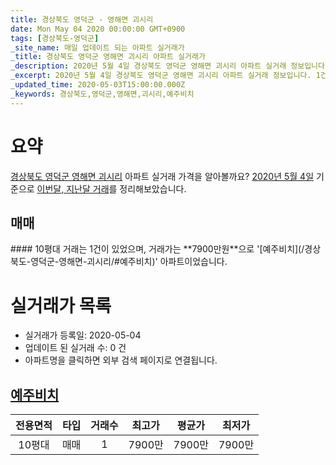 ```yaml
---
title: 경상북도 영덕군 - 영해면 괴시리
date: Mon May 04 2020 00:00:00 GMT+0900
tags: [경상북도-영덕군]
_site_name: 매일 업데이트 되는 아파트 실거래가
_title: 경상북도 영덕군 영해면 괴시리 아파트 실거래가
_description: 2020년 5월 4일 경상북도 영덕군 영해면 괴시리 아파트 실거래 정보입니다. 1건 아파트 정보가 있습니다.
_excerpt: 2020년 5월 4일 경상북도 영덕군 영해면 괴시리 아파트 실거래 정보입니다. 1건 아파트 정보가 있습니다.
_updated_time: 2020-05-03T15:00:00.000Z
_keywords: 경상북도,영덕군,영해면,괴시리,예주비치
---
```





# 요약
<ins>경상북도 영덕군 영해면 괴시리</ins> 아파트 실거래 가격을 알아볼까요? <ins>2020년 5월 4일</ins> 기준으로 <ins>이번달, 지난달 거래</ins>를 정리해보았습니다.

## 매매
<div class="container">
<div class="twelve columns" markdown="1">
#### 10평대
거래는 1건이 있었으며, 거래가는 **7900만원**으로 '[예주비치](/경상북도-영덕군-영해면-괴시리/#예주비치)' 아파트이었습니다.
</div>
</div>



# 실거래가 목록
- 실거래가 등록일: 2020-05-04
- 업데이트 된 실거래 수: 0 건
- 아파트명을 클릭하면 외부 검색 페이지로 연결됩니다.

## [예주비치](#예주비치)

|전용면적|타입|거래수|최고가|평균가|최저가|
|:---:|:---:|:---:|:---:|:---:|:---:|
|10평대|<span class="deal-type-1">매매</span>|1|7900만|7900만|7900만|

<br/>



